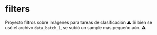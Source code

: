 # filters
Proyecto filtros sobre imágenes para tareas de clasificación
⚠️ Si bien se usó el archivo  `data_batch_1`, se subió un sample más pequeño aún. ⚠️
